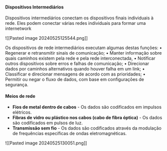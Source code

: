 #### Dispositivos Intermediários
Dispositivos intermediários conectam os dispositivos finais individuais à rede. Eles podem conectar várias redes individuais para formar uma internetwork

![[Pasted image 20240525125544.png]]

Os dispositivos de rede intermediários executam algumas destas funções: 
• Regenerar e retransmitir sinais de comunicação; 
• Manter informação sobre quais caminhos existem pela rede e pela rede interconectada, 
• Notificar outros dispositivos sobre erros e falhas de comunicação; 
• Direcionar dados por caminhos alternativos quando houver falha em um link; 
• Classificar e direcionar mensagens de acordo com as prioridades; 
• Permitir ou negar o fluxo de dados, com base em configurações de segurança.

#### Meios de rede

- **Fios de metal dentro de cabos** - Os dados são codificados em impulsos elétricos.
- **Fibras de vidro ou plástico nos cabos (cabo de fibra óptica)** - Os dados são codificados em pulsos de luz.
- **Transmissão sem fio** - Os dados são codificados através da modulação de frequências específicas de ondas eletromagnéticas.

![[Pasted image 20240525130051.png]]